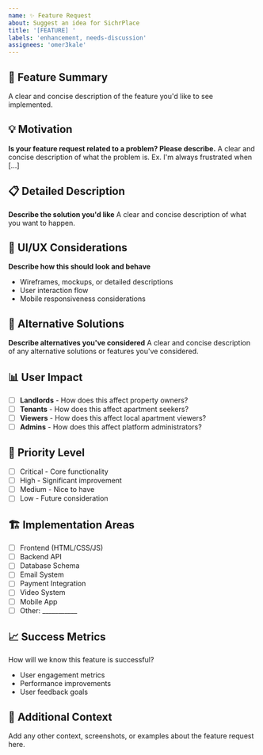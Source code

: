 ```yaml
---
name: ✨ Feature Request
about: Suggest an idea for SichrPlace
title: '[FEATURE] '
labels: 'enhancement, needs-discussion'
assignees: 'omer3kale'
---
```


## 🚀 Feature Summary
A clear and concise description of the feature you'd like to see implemented.

## 💡 Motivation
**Is your feature request related to a problem? Please describe.**
A clear and concise description of what the problem is. Ex. I'm always frustrated when [...]

## 📋 Detailed Description
**Describe the solution you'd like**
A clear and concise description of what you want to happen.

## 🎨 UI/UX Considerations
**Describe how this should look and behave**
- Wireframes, mockups, or detailed descriptions
- User interaction flow
- Mobile responsiveness considerations

## 🔄 Alternative Solutions
**Describe alternatives you've considered**
A clear and concise description of any alternative solutions or features you've considered.

## 📊 User Impact
- [ ] **Landlords** - How does this affect property owners?
- [ ] **Tenants** - How does this affect apartment seekers?
- [ ] **Viewers** - How does this affect local apartment viewers?
- [ ] **Admins** - How does this affect platform administrators?

## 🎯 Priority Level
- [ ] Critical - Core functionality
- [ ] High - Significant improvement
- [ ] Medium - Nice to have
- [ ] Low - Future consideration

## 🏗️ Implementation Areas
- [ ] Frontend (HTML/CSS/JS)
- [ ] Backend API
- [ ] Database Schema
- [ ] Email System
- [ ] Payment Integration
- [ ] Video System
- [ ] Mobile App
- [ ] Other: ___________

## 📈 Success Metrics
How will we know this feature is successful?
- User engagement metrics
- Performance improvements
- User feedback goals

## 🔗 Additional Context
Add any other context, screenshots, or examples about the feature request here.
